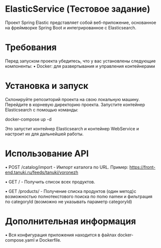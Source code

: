 # ElasticService (Тестовое задание)

Проект Spring Elastic представляет собой веб-приложение, основанное на фреймворке Spring Boot и интегрированное с Elasticsearch. 

# Требования
Перед запуском проекта убедитесь, что у вас установлены следующие компоненты:
 • Docker: для развертывания и управления контейнерами

# Установка и запуск
  Склонируйте репозиторий проекта на свою локальную машину.
  Перейдите в корневую директорию проекта.
  Запустите контейнер Elasticsearch с помощью команды:

  docker-compose up -d

  Это запустит контейнер Elasticsearch и контейнер WebService и настроит их для дальнейшей работы.

  
# Использование API

 • POST /catalog/import - Импорт каталога по URL. Пример: https://front-end.tanuki.ru/feeds/tanuki/voronezh
 
 • GET / - Получить список всех продуктов.
 
 • GET /products/ - Получение списка продуктов (один метод)с возможностью полнотекстового поиска по полю nameи и фильтрация по categoryId (возможно не указывать параметр categoryId)


# Дополнительная информация
 • Вся конфигурация приложения находится в файлах docker-compose.yaml и Dockerfile.
